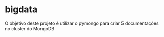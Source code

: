 # bigdata
O objetivo deste projeto é utilizar o pymongo para criar 5 documentações no cluster do MongoDB

